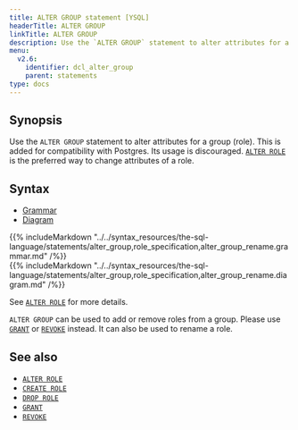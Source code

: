 ```yaml
---
title: ALTER GROUP statement [YSQL]
headerTitle: ALTER GROUP
linkTitle: ALTER GROUP
description: Use the `ALTER GROUP` statement to alter attributes for a group (role).
menu:
  v2.6:
    identifier: dcl_alter_group
    parent: statements
type: docs
---
```


## Synopsis

Use the `ALTER GROUP` statement to alter attributes for a group (role).
This is added for compatibility with Postgres. Its usage is discouraged. [`ALTER ROLE`](../dcl_alter_role) is the preferred way to change attributes of a role.

## Syntax

<ul class="nav nav-tabs nav-tabs-yb">
  <li >
    <a href="#grammar" class="nav-link active" id="grammar-tab" data-toggle="tab" role="tab" aria-controls="grammar" aria-selected="true">
      <i class="fas fa-file-alt" aria-hidden="true"></i>
      Grammar
    </a>
  </li>
  <li>
    <a href="#diagram" class="nav-link" id="diagram-tab" data-toggle="tab" role="tab" aria-controls="diagram" aria-selected="false">
      <i class="fas fa-project-diagram" aria-hidden="true"></i>
      Diagram
    </a>
  </li>
</ul>

<div class="tab-content">
  <div id="grammar" class="tab-pane fade show active" role="tabpanel" aria-labelledby="grammar-tab">
    {{% includeMarkdown "../../syntax_resources/the-sql-language/statements/alter_group,role_specification,alter_group_rename.grammar.md" /%}}
  </div>
  <div id="diagram" class="tab-pane fade" role="tabpanel" aria-labelledby="diagram-tab">
    {{% includeMarkdown "../../syntax_resources/the-sql-language/statements/alter_group,role_specification,alter_group_rename.diagram.md" /%}}
  </div>
</div>


See [`ALTER ROLE`](../dcl_alter_role) for more details.

`ALTER GROUP` can be used to add or remove roles from a group. Please use [`GRANT`](../dcl_grant) or [`REVOKE`](../dcl_revoke) instead.
It can also be used to rename a role.

## See also

- [`ALTER ROLE`](../dcl_alter_role)
- [`CREATE ROLE`](../dcl_create_role)
- [`DROP ROLE`](../dcl_drop_role)
- [`GRANT`](../dcl_grant)
- [`REVOKE`](../dcl_revoke)
